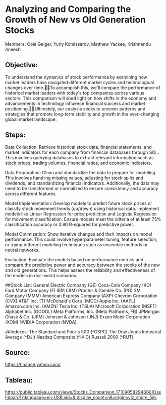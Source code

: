 # Analyzing and Comparing the Growth of New vs Old Generation Stocks

Members:  Cole Geiger, Yuriy Komissarov, Matthew Yackee, Krishnendu Aneesh

## Objective:

To understand the dynamics of stock performance by examining how market leaders have navigated different market cycles and technological changes over time.To accomplish this, we'll compare the performance of historical market leaders with today's top companies across various sectors. This comparison will shed light on how shifts in the economy and advancements in technology influence financial success and market positioning.Ultimately, our analysis seeks to uncover patterns and strategies that promote long-term stability and growth in the ever-changing global market landscape.


## Steps:

Data Collection: Retrieve historical stock data, financial statements, and market indicators for each company from financial databases through SQL. This involves querying databases to extract relevant information such as stock prices, trading volumes, financial ratios, and economic indicators.

Data Preparation: Clean and standardize the data to prepare for modeling. This involves handling missing values, adjusting for stock splits and dividends, and standardizing financial indicators. Additionally, the data may need to be transformed or normalized to ensure consistency and accuracy across different features.

Model Implementation: Develop models to predict future stock prices or classify stock movement trends (up/down) using historical data. Implement models like Linear Regression for price prediction and Logistic Regression for movement classification. Ensure models meet the criteria of at least 75% classification accuracy or 0.80 R-squared for predictive power.

Model Optimization: Show iterative changes and their impacts on model performance. This could involve hyperparameter tuning, feature selection, or trying different modeling techniques such as ensemble methods or neural networks.

Evaluation: Evaluate the models based on performance metrics and compare the predictive power and accuracy between the stocks of the new and old generations. This helps assess the reliability and effectiveness of the models in real-world scenarios.


##Stock List:
General Electric Company (GE)
Coca-Cola Company (KO)
Ford Motor Company (F)
IBM (IBM)
Procter & Gamble Co. (PG)
3M Company (MMM)
American Express Company (AXP)
Chevron Corporation (CVX)
AT&T Inc. (T)
McDonald's Corp. (MCD)
Apple Inc. (AAPL)
Amazon.com Inc. (AMZN)
Tesla Inc. (TSLA)
Microsoft Corporation (MSFT)
Alphabet Inc. (GOOGL)
Meta Platforms, Inc. (Meta Platforms, FB)
JPMorgan Chase & Co. (JPM)
Johnson & Johnson (JNJ)
Exxon Mobil Corporation (XOM)
NVIDIA Corporation (NVDA)

##Indexes:
The Standard and Poor's 500 (^GSPC)
The Dow Jones Industrial Average (^DJI)
Nasdaq Composite (^IXIC)
Russell 2000 (^RUT)


## Source:
https://finance.yahoo.com/

## Tableau:
[
](https://public.tableau.com/views/Stocks_Comparison_17109058294660/Dashboard1?:language=en-US&:sid=&:display_count=n&:origin=viz_share_link)https://public.tableau.com/views/Stocks_Comparison_17109058294660/Dashboard1?:language=en-US&:sid=&:display_count=n&:origin=viz_share_link
